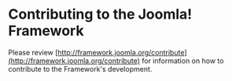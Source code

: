 # Contributing to the Joomla! Framework

Please review [http://framework.joomla.org/contribute](http://framework.joomla.org/contribute) for information on how to contribute to the Framework's development.
